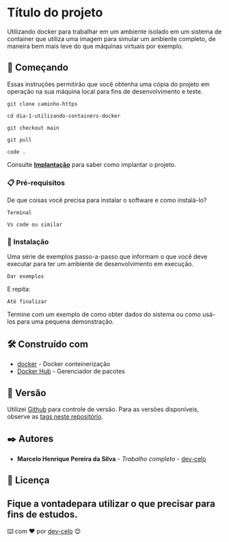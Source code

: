 # Título do projeto

Utilizando docker para trabalhar em um ambiente isolado em um sistema de container que utiliza uma imagem para simular um ambiente completo, de maneira bem mais leve do que máquinas virtuais por exemplo.

## 🚀 Começando

Essas instruções permitirão que você obtenha uma cópia do projeto em operação na sua máquina local para fins de desenvolvimento e teste.

```
git clone caminho-https
```

```
cd dia-1-utilizando-containers-docker
```

```
git checkout main
```

```
git pull
```

```
code .
```

Consulte **[Implantação](#-implanta%C3%A7%C3%A3o)** para saber como implantar o projeto.

### 📋 Pré-requisitos

De que coisas você precisa para instalar o software e como instalá-lo?

```
Terminal
```

```
Vs code ou similar
```

### 🔧 Instalação

Uma série de exemplos passo-a-passo que informam o que você deve executar para ter um ambiente de desenvolvimento em execução.


```
Dar exemplos
```

E repita:

```
Até finalizar
```

Termine com um exemplo de como obter dados do sistema ou como usá-los para uma pequena demonstração.

## 🛠️ Construído com

* [docker](http://www.https://www.docker.com/) - Docker conteinerização 
* [Docker Hub](https://hub.docker.com/search?q=&type=image) - Gerenciador de pacotes


## 📌 Versão

Utilizei [Github](https://github.com/dev-celo/trybe-exercicios) para controle de versão. Para as versões disponíveis, observe as [tags neste repositório](https://github.com/dev-celo/trybe-exercicios/backend/dia1). 

## ✒️ Autores

* **Marcelo Henrique Pereira da Silva** - *Trabalho completo* - [dev-celo](https://github.com/dev-celo)

## 📄 Licença

Fique a vontadepara utilizar o que precisar para fins de estudos.
---
⌨️ com ❤️ por [dev-celo](https://github.com/dev-celo) 😊